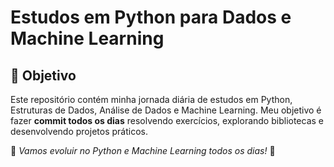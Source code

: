 # Estudos em Python para Dados e Machine Learning 

## 📌 Objetivo
Este repositório contém minha jornada diária de estudos em Python, Estruturas de Dados, Análise de Dados e Machine Learning. Meu objetivo é fazer **commit todos os dias** resolvendo exercícios, explorando bibliotecas e desenvolvendo projetos práticos.


🚀 *Vamos evoluir no Python e Machine Learning todos os dias!* 🚀

